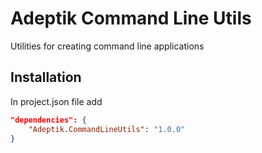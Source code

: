 # Adeptik Command Line Utils
Utilities for creating command line applications

## Installation

In project.json file add

```json
"dependencies": {
    "Adeptik.CommandLineUtils": "1.0.0"
}
```
